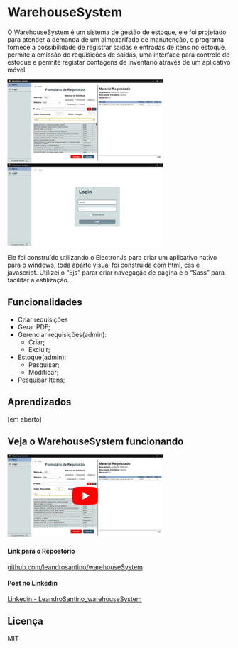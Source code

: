 # WarehouseSystem

O WarehouseSystem é um sistema de gestão de estoque, ele foi projetado para
atender a demanda de um almoxarifado de manutenção, o programa fornece a
possibilidade de registrar saídas e entradas de itens no estoque, permite a
emissão de requisições de saídas, uma interface para controle do estoque e
permite registar contagens de inventário através de um aplicativo móvel.

![image1](https://github.com/leandrosantino/warehouseSystem/blob/main/public/image1.png?raw=true)
 ![image2](https://github.com/leandrosantino/warehouseSystem/blob/main/public/image2.png?raw=true)

Ele foi construído utilizando o ElectronJs para criar um aplicativo nativo para
o windows, toda aparte visual foi construída com html, css e javascript.
Utilizei o “Ejs” parar criar navegação de página e o “Sass” para facilitar a
estilização.

## Funcionalidades

- Criar requisições
- Gerar PDF;
- Gerenciar requisições(admin):
  - Criar;
  - Excluir;
- Estoque(admin):
  - Pesquisar;
  - Modificar;
- Pesquisar Itens;

## Aprendizados

[em aberto]

## Veja o WarehouseSystem funcionando

[![tamb](https://github.com/leandrosantino/warehouseSystem/blob/main/public/tamb.png?raw=true)](https://youtu.be/3Mqvd27UoYM)

#### Link para o Repostório

[github.com/leandrosantino/warehouseSystem](https://github.com/leandrosantino/warehouseSystem)

#### Post no Linkedin

[Linkedin - LeandroSantino_warehouseSystem](https://www.linkedin.com/posts/leandro-santino-7b2717215_warehousesystem-este-%C3%A9-mais-um-dos-meus-activity-7080716477800026112-Q8rO?utm_source=share&utm_medium=member_desktop)

## Licença

MIT
